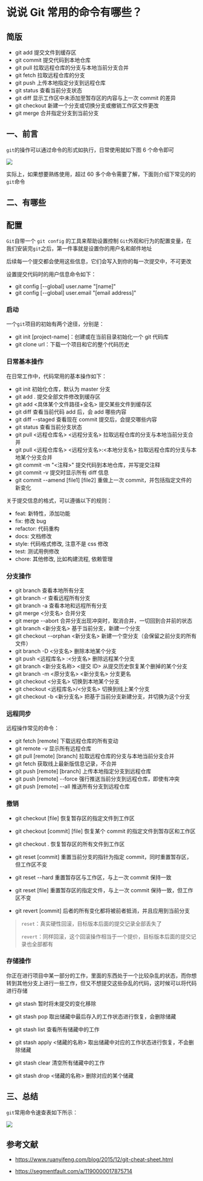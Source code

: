 # 说说 Git 常用的命令有哪些？

## 简版

+   git add 提交文件到缓存区
+   git commit 提交代码到本地仓库
+   git pull 拉取远程仓库的分支与本地当前分支合并
+   git fetch 拉取远程仓库的分支
+   git push 上传本地指定分支到远程仓库
+   git status 查看当前分支状态
+   git diff 显示工作区中未添加至暂存区的内容与上一次 commit 的差异
+   git checkout 新建一个分支或切换分支或撤销工作区文件更改
+   git merge 合并指定分支到当前分支

## 一、前言

`git`的操作可以通过命令的形式如执行，日常使用就如下图 6 个命令即可

![](https://static.vue-js.com/fe150520-f7af-11eb-991d-334fd31f0201.png)

实际上，如果想要熟练使用，超过 60 多个命令需要了解，下面则介绍下常见的的`git`命令

## 二、有哪些

## 配置

`Git`自带一个 `git config` 的工具来帮助设置控制 `Git`外观和行为的配置变量，在我们安装完`git`之后，第一件事就是设置你的用户名和邮件地址

后续每一个提交都会使用这些信息，它们会写入到你的每一次提交中，不可更改

设置提交代码时的用户信息命令如下：

+   git config \[--global\] user.name "\[name\]"
+   git config \[--global\] user.email "\[email address\]"

### 启动

一个`git`项目的初始有两个途径，分别是：

+   git init \[project-name\]：创建或在当前目录初始化一个 git 代码库
+   git clone url：下载一个项目和它的整个代码历史

### 日常基本操作

在日常工作中，代码常用的基本操作如下：

+   git init 初始化仓库，默认为 master 分支
+   git add . 提交全部文件修改到缓存区
+   git add <具体某个文件路径+全名> 提交某些文件到缓存区
+   git diff 查看当前代码 add 后，会 add 哪些内容
+   git diff --staged 查看现在 commit 提交后，会提交哪些内容
+   git status 查看当前分支状态
+   git pull <远程仓库名> <远程分支名> 拉取远程仓库的分支与本地当前分支合并
+   git pull <远程仓库名> <远程分支名>:<本地分支名> 拉取远程仓库的分支与本地某个分支合并
+   git commit -m "<注释>" 提交代码到本地仓库，并写提交注释
+   git commit -v 提交时显示所有 diff 信息
+   git commit --amend \[file1\] \[file2\] 重做上一次 commit，并包括指定文件的新变化

关于提交信息的格式，可以遵循以下的规则：

+   feat: 新特性，添加功能
+   fix: 修改 bug
+   refactor: 代码重构
+   docs: 文档修改
+   style: 代码格式修改, 注意不是 css 修改
+   test: 测试用例修改
+   chore: 其他修改, 比如构建流程, 依赖管理

### 分支操作

+   git branch 查看本地所有分支
+   git branch -r 查看远程所有分支
+   git branch -a 查看本地和远程所有分支
+   git merge <分支名> 合并分支
+   git merge --abort 合并分支出现冲突时，取消合并，一切回到合并前的状态
+   git branch <新分支名> 基于当前分支，新建一个分支
+   git checkout --orphan <新分支名> 新建一个空分支（会保留之前分支的所有文件）
+   git branch -D <分支名> 删除本地某个分支
+   git push <远程库名> :<分支名> 删除远程某个分支
+   git branch <新分支名称> <提交 ID> 从提交历史恢复某个删掉的某个分支
+   git branch -m <原分支名> <新分支名> 分支更名
+   git checkout <分支名> 切换到本地某个分支
+   git checkout <远程库名>/<分支名> 切换到线上某个分支
+   git checkout -b <新分支名> 把基于当前分支新建分支，并切换为这个分支

### 远程同步

远程操作常见的命令：

+   git fetch \[remote\] 下载远程仓库的所有变动
+   git remote -v 显示所有远程仓库
+   git pull \[remote\] \[branch\] 拉取远程仓库的分支与本地当前分支合并
+   git fetch 获取线上最新版信息记录，不合并
+   git push \[remote\] \[branch\] 上传本地指定分支到远程仓库
+   git push \[remote\] --force 强行推送当前分支到远程仓库，即使有冲突
+   git push \[remote\] --all 推送所有分支到远程仓库

### 撤销

+   git checkout \[file\] 恢复暂存区的指定文件到工作区
    
+   git checkout \[commit\] \[file\] 恢复某个 commit 的指定文件到暂存区和工作区
    
+   git checkout . 恢复暂存区的所有文件到工作区
    
+   git reset \[commit\] 重置当前分支的指针为指定 commit，同时重置暂存区，但工作区不变
    
+   git reset --hard 重置暂存区与工作区，与上一次 commit 保持一致
    
+   git reset \[file\] 重置暂存区的指定文件，与上一次 commit 保持一致，但工作区不变
    
+   git revert \[commit\] 后者的所有变化都将被前者抵消，并且应用到当前分支
    

> `reset`：真实硬性回滚，目标版本后面的提交记录全部丢失了
> 
> `revert`：同样回滚，这个回滚操作相当于一个提价，目标版本后面的提交记录也全部都有

### 存储操作

你正在进行项目中某一部分的工作，里面的东西处于一个比较杂乱的状态，而你想转到其他分支上进行一些工作，但又不想提交这些杂乱的代码，这时候可以将代码进行存储

+   git stash 暂时将未提交的变化移除
    
+   git stash pop 取出储藏中最后存入的工作状态进行恢复，会删除储藏
    
+   git stash list 查看所有储藏中的工作
    
+   git stash apply <储藏的名称> 取出储藏中对应的工作状态进行恢复，不会删除储藏
    
+   git stash clear 清空所有储藏中的工作
    
+   git stash drop <储藏的名称> 删除对应的某个储藏
    

## 三、总结

`git`常用命令速查表如下所示：

![](https://static.vue-js.com/0a10f3c0-f7b0-11eb-991d-334fd31f0201.png)

## 参考文献

+   https://www.ruanyifeng.com/blog/2015/12/git-cheat-sheet.html
    
+   https://segmentfault.com/a/1190000017875714